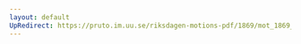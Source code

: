 ```yaml
---
layout: default
UpRedirect: https://pruto.im.uu.se/riksdagen-motions-pdf/1869/mot_1869__ak__3.pdf
---
```

